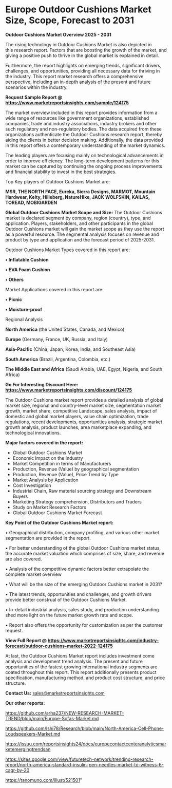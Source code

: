# Europe Outdoor Cushions Market Size, Scope, Forecast to 2031

<Strong> Outdoor Cushions Market Overview 2025 - 2031</strong>

The rising technology in Outdoor Cushions Market is also depicted in this research report. Factors that are boosting the growth of the market, and giving a positive push to thrive in the global market is explained in detail.

Furthermore, the report highlights on emerging trends, significant drivers, challenges, and opportunities, providing all necessary data for thriving in the industry. This report market research offers a comprehensive perspective, including an in-depth analysis of the present and future scenarios within the industry.

<strong>Request Sample Report @ <a href=https://www.marketreportsinsights.com/sample/124175>https://www.marketreportsinsights.com/sample/124175</a></strong>

The market overview included in this report provides information from a wide range of resources like government organizations, established companies, trade and industry associations, industry brokers and other such regulatory and non-regulatory bodies. The data acquired from these organizations authenticate the Outdoor Cushions research report, thereby aiding the clients in better decision making. Additionally, the data provided in this report offers a contemporary understanding of the market dynamics.

The leading players are focusing mainly on technological advancements in order to improve efficiency. The long-term development patterns for this market can be captured by continuing the ongoing process improvements and financial stability to invest in the best strategies.

Top Key players of Outdoor Cushions Market are:

<strong>MSR, THE NORTH FACE, Eureka, Sierra Designs, MARMOT, Mountain Hardwear, Kelty, Hilleberg, NatureHike, JACK WOLFSKIN, KAILAS, TOREAD, MOBIGARDEN</strong>

<strong><b>Global Outdoor Cushions Market Scope and Size:</b></strong>
The Outdoor Cushions market is declared segment by company, region (country), type, and application. Players, stakeholders, and other participants in the global Outdoor Cushions market will gain the market scope as they use the report as a powerful resource. The segmental analysis focuses on revenue and product by type and application and the forecast period of 2025-2031.

Outdoor Cushions Market Types covered in this report are:

<strong>• Inflatable Cushion

• EVA Foam Cushion

• Others</strong>

Market Applications covered in this report are:

<strong>• Picnic

• Moisture-proof</strong> 

Regional Analysis

<strong>North America</strong> (the United States, Canada, and Mexico)

<strong>Europe</strong> (Germany, France, UK, Russia, and Italy)

<strong>Asia-Pacific</strong> (China, Japan, Korea, India, and Southeast Asia)

<strong>South America</strong> (Brazil, Argentina, Colombia, etc.)

<strong>The Middle East and Africa</strong> (Saudi Arabia, UAE, Egypt, Nigeria, and South Africa)

<strong>Go For Interesting Discount Here: <a href=https://www.marketreportsinsights.com/discount/124175>https://www.marketreportsinsights.com/discount/124175</a></strong>

The Outdoor Cushions market report provides a detailed analysis of global market size, regional and country-level market size, segmentation market growth, market share, competitive Landscape, sales analysis, impact of domestic and global market players, value chain optimization, trade regulations, recent developments, opportunities analysis, strategic market growth analysis, product launches, area marketplace expanding, and technological innovations.

<strong><b>Major factors covered in the report:</b></strong>
<ul>
  <li>Global Outdoor Cushions Market </li>
  <li>Economic Impact on the Industry</li>
  <li>Market Competition in terms of Manufacturers</li>
  <li>Production, Revenue (Value) by geographical segmentation</li>
  <li>Production, Revenue (Value), Price Trend by Type</li>
  <li>Market Analysis by Application</li>
  <li>Cost Investigation</li>
  <li>Industrial Chain, Raw material sourcing strategy and Downstream Buyers</li>
  <li>Marketing Strategy comprehension, Distributors and Traders</li>
  <li>Study on Market Research Factors</li>
  <li>Global Outdoor Cushions Market Forecast</li>
</ul>

<strong><b>Key Point of the Outdoor Cushions Market report:</b></strong>

• Geographical distribution, company profiling, and various other market segmentation are provided in the report.

• For better understanding of the global Outdoor Cushions market status, the accurate market valuation which comprises of size, share, and revenue are also covered.

• Analysis of the competitive dynamic factors better extrapolate the complete market overview

• What will be the size of the emerging Outdoor Cushions market in 2031?

• The latest trends, opportunities and challenges, and growth drivers provide better construal of the Outdoor Cushions Market.

• In-detail industrial analysis, sales study, and production understanding shed more light on the future market growth rate and scope.

• Report also offers the opportunity for customization as per the customer request.

<strong><b>View Full Report @ <a href=https://www.marketreportsinsights.com/industry-forecast/outdoor-cushions-market-2022-124175>https://www.marketreportsinsights.com/industry-forecast/outdoor-cushions-market-2022-124175</a></b></strong>


At last, the Outdoor Cushions Market report includes investment come analysis and development trend analysis. The present and future opportunities of the fastest growing international industry segments are coated throughout this report. This report additionally presents product specification, manufacturing method, and product cost structure, and price structure.

<strong>Contact Us:</strong>
sales@marketreportsinsights.com

<strong>Our other reports:</strong>

<a href=https://github.com/arha237/NEW-RESEARCH-MARKET-TREND/blob/main/Europe-Sofas-Market.md>https://github.com/arha237/NEW-RESEARCH-MARKET-TREND/blob/main/Europe-Sofas-Market.md</a>

<a href=https://github.com/Ishi78/Research/blob/main/North-America-Cell-Phone-Loudspeakers-Market.md>https://github.com/Ishi78/Research/blob/main/North-America-Cell-Phone-Loudspeakers-Market.md</a>

<a href=https://issuu.com/reportsinsights24/docs/europecontactcenteranalyticsmarketemergingtrendsan>https://issuu.com/reportsinsights24/docs/europecontactcenteranalyticsmarketemergingtrendsan</a>

<a href=https://sites.google.com/view/futuretech-network/trending-research-report/north-america-standard-insulin-pen-needles-market-to-witness-6-cagr-by-20>https://sites.google.com/view/futuretech-network/trending-research-report/north-america-standard-insulin-pen-needles-market-to-witness-6-cagr-by-20</a>

<a href=https://tanomuno.com/illust/521501>https://tanomuno.com/illust/521501</a>"
